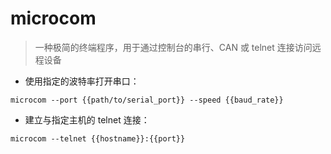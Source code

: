 # microcom

> 一种极简的终端程序，用于通过控制台的串行、CAN 或 telnet 连接访问远程设备

- 使用指定的波特率打开串口：

`microcom --port {{path/to/serial_port}} --speed {{baud_rate}}`

- 建立与指定主机的 telnet 连接：

`microcom --telnet {{hostname}}:{{port}}`

[#]: contributors: ([潘潘]，[jim.大团结])